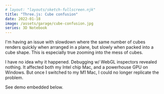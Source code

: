 ```yaml
---
# layout: "layouts/sketch-fullscreen.njk"
title: "Three.js: Cube confusion"
date: 2022-01-18
image: /assets/garage/cube-confusion.jpg
series: 3D Notebook
---
```


I'm having an issue with slowdown where the same number of cubes renders quickly when arranged in a plane, but slowly when packed into a cube shape. This is especially true zooming into the mess of cubes.

I have no idea why it happened. Debugging w/ WebGL inspectors revealed nothing. It affected both my Intel chip Mac, and a powerhouse GPU on Windows. But once I switched to my M1 Mac, I could no longer replicate the problem.

See demo embedded below.

<div class="full-width fig stats-container editing-gui-container">
    <canvas id="c" class="w-100" style="height: 80vh"></canvas>
</div>

<script defer src="/assets/lib/three-r131.min.js"></script>
<script defer src="/assets/3js/06-cube-confusion.js"></script>

<style>
    .gui-container {
        display: flex;
        justify-content: space-between;
    }

    #stats {
        left: auto !important;
        right: 0 !important;
    }

    #gui {
    }

    #c {
        width: 100%;
        height: 100%;
    }

    #editing-gui {
      position: absolute;
      top: 10px;
      left: 50%;
      transform: translate(-50%, 0);
      z-index: 10
    }
</style>
